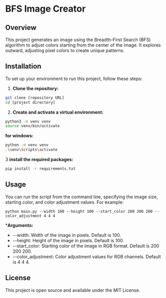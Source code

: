 # BFS Image Creator

## Overview

This project generates an image using the Breadth-First Search (BFS) algorithm to adjust colors starting from the center of the image. It explores outward, adjusting pixel colors to create unique patterns.

## Installation

To set up your environment to run this project, follow these steps:

1. **Clone the repository:**

```bash
git clone [repository URL]
cd [project directory]
```

2. **Create and activate a virtual environment:**
```bash
python3 -m venv venv
source venv/bin/activate
```

**for windows:**
```bash
python -m venv venv
.\venv\Scripts\activate
```

3 **install the required packages:**
```bash
pip install -r requirements.txt
```

## Usage
You can run the script from the command line, specifying the image size, starting color, and color adjustment values. For example:


```
python main.py --width 100 --height 100 --start_color 200 200 200 --color_adjustment 4 4 4
```

***Arguments:**
- --width: Width of the image in pixels. Default is 100.
- --height: Height of the image in pixels. Default is 100.
- --start_color: Starting color of the image in RGB format. Default is 200 200 200.
- --color_adjustment: Color adjustment values for RGB channels. Default is 4 4 4.

## License

This project is open source and available under the MIT License.